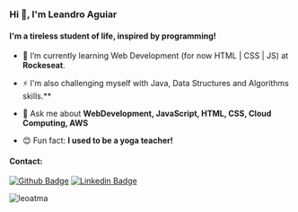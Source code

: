 <h3>Hi 👋, I'm Leandro Aguiar</h3>

<h4>I'm a tireless student of life, inspired by programming! </h4>



- 🌱 I’m currently learning Web Development (for now HTML | CSS | JS) at **Rockeseat**. 
 
- ⚡ I'm also challenging myself with Java, Data Structures and Algorithms skills.**

- 💬 Ask me about **WebDevelopment, JavaScript, HTML, CSS, Cloud Computing, AWS**

- 😊 Fun fact:  **I used to be a yoga teacher!**

<h4> Contact: </h4>

[![Github Badge](https://img.shields.io/badge/-Github-000?style=flat-square&logo=Github&logoColor=white&link=https://github.com/fagnerpsantos)](https://github.com/leoatma)
[![Linkedin Badge](https://img.shields.io/badge/-LinkedIn-blue?style=flat-square&logo=Linkedin&logoColor=white&link=https://www.linkedin.com/in/fagnerpsantos/)](https://www.linkedin.com/in/leaguiar/)


<p><img align="center" src="https://github-readme-stats.vercel.app/api/top-langs?username=leoatma&show_icons=true&locale=en&layout=compact" alt="leoatma" /></p>
